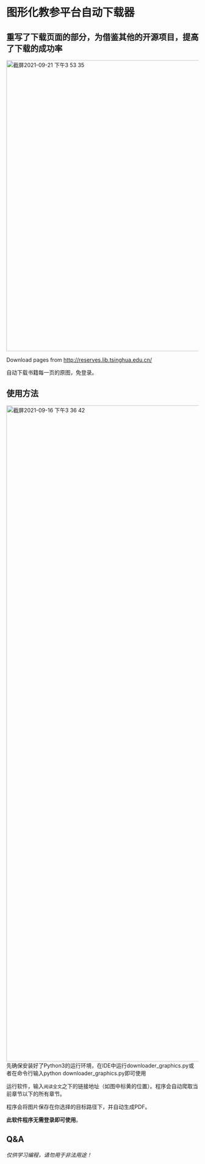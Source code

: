 # 图形化教参平台自动下载器
## 重写了下载页面的部分，为借鉴其他的开源项目，提高了下载的成功率
<img width="762" alt="截屏2021-09-21 下午3 53 35" src="https://user-images.githubusercontent.com/77945509/134133321-0e4024d6-0df7-4305-a859-e798ed61a2ea.png">


Download pages from http://reserves.lib.tsinghua.edu.cn/

自动下载书籍每一页的原图，免登录。

## 使用方法
<img width="1718" alt="截屏2021-09-16 下午3 36 42" src="https://user-images.githubusercontent.com/77945509/133570595-81a624c1-0a81-4ddc-82f6-dfaf12b61a35.png">
先确保安装好了Python3的运行环境，在IDE中运行downloader_graphics.py或者在命令行输入python downloader_graphics.py即可使用

运行软件，输入`阅读全文`之下的链接地址（如图中标黄的位置）。程序会自动爬取当前章节以下的所有章节。

程序会将图片保存在你选择的目标路径下，并自动生成PDF。

**此软件程序无需登录即可使用**。

## Q&A

*仅供学习编程，请勿用于非法用途！*
